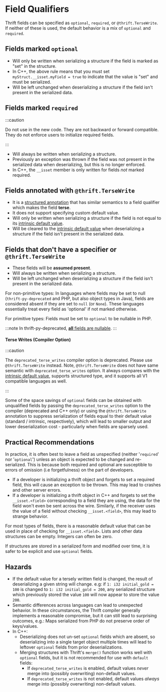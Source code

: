# Field Qualifiers

<!-- https://www.internalfb.com/intern/wiki/Thrift/Thrift_Guide/IDL/optional-required-fields/?noredirect -->

Thrift fields can be specified as `optional`, `required`, or `@thrift.TerseWrite`.  If neither of these is used, the default behavior is a mix of `optional` and `required`.

## Fields marked `optional`

* Will only be written when serializing a structure if the field is marked as "set" in the structure.
* In C++, the above rule means that you must set `myStruct.__isset.myField = true` to indicate that the value is "set" and must be serialized.
* Will be left unchanged when deserializing a structure if the field isn't present in the serialized data.

## Fields marked `required`

:::caution

Do not use in the new code. They are not backward or forward compatible. They do not enforce users to initialize required fields.

:::

* Will always be written when serializing a structure.
* Previously an exception was thrown if the field was not present in the serialized data when deserializing, but this is no longer enforced.
* In C++, the `__isset` member is only written for fields *not* marked required.

## Fields annotated with `@thrift.TerseWrite`

* It is a [structured annotation](./annotations.md#thrift-annotations) that has similar semantics to a field qualifier which makes the field **terse**.
* It does not support specifying custom default value.
* Will only be written when serializing a structure if the field is not equal to its [intrinsic default value](./#intrinsic-default-values).
* Will be cleared to the [intrinsic default value](./#intrinsic-default-values) when deserializing a structure if the field isn't present in the serialized data.

## Fields that don't have a specifier or `@thrift.TerseWrite`

* These fields will be **assumed present**.
* Will always be written when serializing a structure.
* Will be left unchanged when deserializing a structure if the field isn't present in the serialized data.

For non-primitive types: In languages where fields may be set to null (`thrift-py-deprecated` and PHP, but also object types in Java), fields are considered absent if they are set to `null` (or `None`). These languages essentially treat every field as 'optional' if not marked otherwise.

For primitive types: Fields must be set to `optional` to be nullable in PHP.

:::note
In thrift-py-deprecated, [**all** fields are nullable](https://www.internalfb.com/intern/wiki/Thrift_in_Python/Migrate_from_thrift-py/Types/#unqualified-fields-in-th).
:::

#### Terse Writes (Compiler Option)

:::caution

The `deprecated_terse_writes` compiler option is deprecated. Please use `@thrift.TerseWrite` instead. Note, `@thrift.TerseWrite` does not have same semantic with `deprecated_terse_writes` option. It always compares with the [intrinsic default value](./#intrinsic-default-values), supports structured type, and it supports all V1 compatible languages as well.

:::

Some of the space savings of `optional` fields can be obtained with unqualified fields by passing the `deprecated_terse_writes` option to the compiler (deprecated and C++ only) or using the `@thrift.TerseWrite` annotation to suppress serialization of fields equal to their default value (standard / intrinsic, respectively), which will lead to smaller output and lower deserialization cost - particularly when fields are sparsely used.

## Practical Recommendations

In practice, it is often best to leave a field as unspecified (neither '`required`' nor '`optional`') unless an object is expected to be changed and re-serialized.  This is because both required and optional are susceptible to errors of omission (i.e forgetfulness) on the part of developers.

* If a developer is initializing a thrift object and forgets to set a required field, this will cause an exception to be thrown.  This may lead to crashes and other server errors.
* If a developer is initializing a thrift object in C++ and forgets to set the `__isset.<field>` corresponding to a field they are using, the data for the field won't even be sent across the wire. Similarly, if the receiver uses the value of a field without checking `__isset.<field>`, this may lead to strange behavior.

For most types of fields, there is a reasonable default value that can be used in place of checking for `__isset.<field>`.  Lists and other data structures can be empty. Integers can often be zero.

If structures are stored in a serialized form and modified over time, it is safer to be explicit and use `optional` fields.

## Hazards

* If the default value for a tersely written field is changed, the result of deserializing a given string will change. e.g: if `1: i32 initial_gold = 100` is changed to `1: i32 initial_gold = 200`, any serialized structure which previously stored the value `100` will now appear to store the value `200`.
* Semantic differences across languages can lead to unexpected behavior. In these circumstances, the Thrift compiler generally implements a reasonable compromise, but it can still lead to surprising outcomes, e.g.: Maps serialized from PHP do not preserve order of keys/values.
* In C++:
    * Deserializing does not un-set `optional` fields which are absent, so deserializing into a single target object multiple times will lead to leftover `optional` fields from prior deserializations.
    * Merging structures with Thrift's `merge()` function works well with `optional` fields, but it is not recommended for use with `default` fields:
       * If `deprecated_terse_writes` is enabled, default values *never* merge into (possibly overwriting) non-default values.
       * If `deprecated_terse_writes` is not enabled, default values *always* merge into (possibly overwriting) non-default values.
